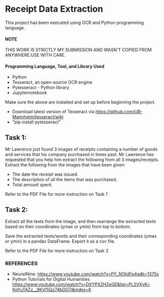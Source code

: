 # Receipt Data Extraction
This project has been executed using OCR and Python programming language.

#### NOTE
THIS WORK IS STRICTLY MY SUBMISSION AND WASN'T COPIED FROM ANYWHERE.USE WITH CARE.

#### Programming Language, Tool, and Library Used 
* Python 
* Tesseract, an open-source OCR engine
* Pytesseract - Python library
* Jupyternotebook

Make sure the above are installed and set up before beginning the project. 

* Download latest version of Tesseract via https://github.com/UB-Mannheim/tesseract/wiki
* "pip install pytesseract"

## Task 1:
Mr Lawrence just found 3 images of receipts containing a number of goods and services that his
company purchased in times past.
Mr Lawrence has requested that you help him extract the following from all 3 images/receipts.
Extract the following from the images that have been given:
* The date the receipt was issued.
* The description of all the items that was purchased.
* Total amount spent.

Refer to the PDF File for more instruction on Task 1

## Task 2:
Extract all the texts from the image, and then rearrange the extracted texts based on their
coordinates (ymax or ymin) from top to bottom.

Save the extracted texts/words and their corresponding coordinates (ymax or ymin) in a pandas
DataFrame. Export it as a csv file.

Refer to the PDF File for more instruction on Task 2

### REFERENCES
* NeuralNine: https://www.youtube.com/watch?v=PY_N1XdFp4w&t=1375s
* Python Tutorials for Digital Humanities https://www.youtube.com/watch?v=DXYPXZH2eGE&list=PL2VXyKi-KpYuTAZz__9KVl1jQz74bDG7i&index=6
